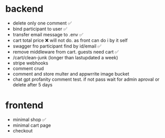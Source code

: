 # backend
- delete only one comment ✅
- bind participant to user ✅
- transfer email message to .env ✅
- cart total price ❌ will not do. as front can do i by it self
- swagger fro participant find by id/email ✅
- remove middleware from cart. guests need cart ✅
- /cart/clean-junk (longer than lastupdated a week)
- stripe webhooks
- comment crud
- comment and store multer and appwrrite image bucket
- chat gpt profanity comment test. if not pass wait for admin aproval or delete after 5 days

# frontend
- minimal shop ✅
- minimal cart page 
- checkout 